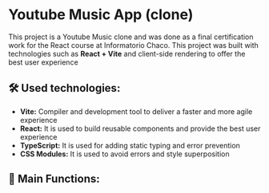 # Youtube Music App (clone) 
This project is a Youtube Music clone and was done as a final certification work for the React course at Informatorio Chaco. This project was built with technologies such as <b>React + Vite</b> and client-side rendering to offer the best user experience

## 🛠️ Used technologies:
- **Vite:** Compiler and development tool to deliver a faster and more agile experience
- **React:** It is used to build reusable components and provide the best user experience
- **TypeScript:** It is used for adding static typing and error prevention
- **CSS Modules:** It is used to avoid errors and style superposition

## 🚀 Main Functions:
